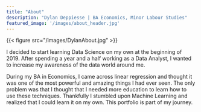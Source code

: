 ```yaml
---
title: "About"
description: "Dylan Deppiesse | BA Economics, Minor Labour Studies"
featured_image: '/images/about_header.jpg'
---
```

{{< figure src="/images/DylanAbout.jpg" >}}

I decided to start learning Data Science on my own at the beginning of 2019. 
After spending a year and a half working as a Data Analyst, I wanted to increase my awareness of the data world around me.


During my BA in Economics, I came across linear regression and thought it was one of the most powerful and amazing things I had ever seen.
The only problem was that I thought that I needed more education to learn how to use these techniques.
Thankfully I stumbled upon Machine Learning and realized that I could learn it on my own. This portfolio is part of my journey.
